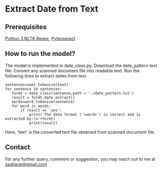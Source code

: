 # Extract Date from Text

## Prerequisites
 [Python 3](https://www.python.org/downloads/),[NLTK](https://pypi.org/project/nltk/),[Regex](https://pypi.org/project/regex/),
 [Pytesseract](https://pypi.org/project/pytesseract/)
 
## How to run the model?
 The model is implemented in date_class.py. Download the date_pattern text file. Convert any scanned document file into readable text. Run the following lines to extract dates from text.
 `````````
sentences=sent_tokenize(text)
for sentence in sentences:
    formt = date_class(sentence,path = './date_pattern.txt')
    result = formt.date_extract()
    words=word_tokenize(sentence)
    for word in words:
        if result == 'yes':
            print('The date format ('+word+') is correct and is extracted by:\n'+formt)
            print(result)
 `````````
 Here, 'text' is the converted text file obtained from scanned document file.

## Contact
For any further query, comment or suggestion, you may reach out to me at ssaharaj@gmail.com
